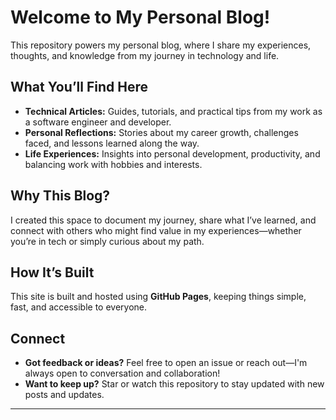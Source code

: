 # Welcome to My Personal Blog!

This repository powers my personal blog, where I share my experiences, thoughts, and knowledge from my journey in technology and life.

## What You’ll Find Here

- **Technical Articles:** Guides, tutorials, and practical tips from my work as a software engineer and developer.
- **Personal Reflections:** Stories about my career growth, challenges faced, and lessons learned along the way.
- **Life Experiences:** Insights into personal development, productivity, and balancing work with hobbies and interests.

## Why This Blog?

I created this space to document my journey, share what I’ve learned, and connect with others who might find value in my experiences—whether you’re in tech or simply curious about my path.

## How It’s Built

This site is built and hosted using **GitHub Pages**, keeping things simple, fast, and accessible to everyone.

## Connect

- **Got feedback or ideas?** Feel free to open an issue or reach out—I'm always open to conversation and collaboration!
- **Want to keep up?** Star or watch this repository to stay updated with new posts and updates.

---


